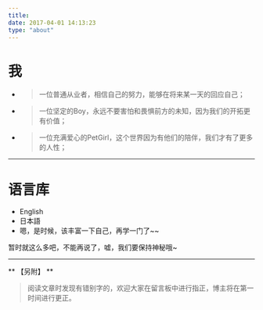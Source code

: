 ```yaml
---
title: 
date: 2017-04-01 14:13:23
type: "about"
---
```


# 我

* > 一位普通从业者，相信自己的努力，能够在将来某一天的回应自己；
* > 一位坚定的Boy，永远不要害怕和畏惧前方的未知，因为我们的开拓更有价值；
* > 一位充满爱心的PetGirl，这个世界因为有他们的陪伴，我们才有了更多的人性；

----
# 语言库

- English
- 日本語
- 嗯，是时候，该丰富一下自己，再学一门了~~

暂时就这么多吧，不能再说了，嘘，我们要保持神秘哦~

----
** 【另附】 **
> 阅读文章时发现有错别字的，欢迎大家在留言板中进行指正，博主将在第一时间进行更正。